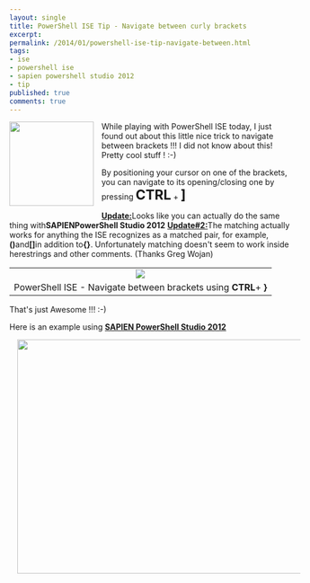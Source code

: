 ```yaml
---
layout: single
title: PowerShell ISE Tip - Navigate between curly brackets
excerpt: 
permalink: /2014/01/powershell-ise-tip-navigate-between.html
tags: 
- ise
- powershell ise
- sapien powershell studio 2012
- tip
published: true
comments: true
---
```


 
 <div class="separator" style="clear: both; text-align: center;"><a href="{{ site.url }}/images/2014/20140125_PowerShell_ISE_Tip_-_Navigate_between_curly_brackets/windows-powershell-ise-icon__1607516196__-260x260.png" imageanchor="1" style="clear: left; float: left; margin-bottom: 1em; margin-right: 1em;"><img border="0" src="{{ site.url }}/images/2014/20140125_PowerShell_ISE_Tip_-_Navigate_between_curly_brackets/windows-powershell-ise-icon__1607516196__-260x260.png" height="150" width="150" /></a></div>While playing with PowerShell ISE today, I just found out about this little nice trick to navigate between brackets !!! I did not know about this! Pretty cool stuff ! :-)



By positioning your cursor on one of the brackets, you can navigate to its opening/closing one by pressing <b><span style="font-size: x-large;">CTRL</b> + <span style="font-size: x-large;"><b>]</b>


<b><u>Update:</u></b>Looks like you can actually do the same thing with<b>SAPIEN</b><b>PowerShell Studio 2012</b>
<b>
</b><b><u>Update#2:</u></b>The matching actually works for anything the ISE recognizes as a matched pair, for example,<b>()</b>and<b>[]</b>in addition to<b>{}</b>. Unfortunately matching doesn't seem to work inside herestrings and other comments. (Thanks Greg Wojan)

<table align="center" cellpadding="0" cellspacing="0" class="tr-caption-container" style="margin-left: auto; margin-right: auto; text-align: center;"><tbody><tr><td style="text-align: center;"><a href="{{ site.url }}/images/2014/20140125_PowerShell_ISE_Tip_-_Navigate_between_curly_brackets/PowerShell_ISE-Brackets_Navigation-v3__304394084__-759x655.gif" imageanchor="1" style="margin-left: auto; margin-right: auto;"><img border="0" src="{{ site.url }}/images/2014/20140125_PowerShell_ISE_Tip_-_Navigate_between_curly_brackets/PowerShell_ISE-Brackets_Navigation-v3__304394084__-759x655.gif" /></a></td></tr><tr><td class="tr-caption" style="text-align: center;">PowerShell ISE - Navigate between brackets using <b>CTRL</b>+ <b>}</b></td></tr></tbody></table><div class="separator" style="clear: both; text-align: center;">
</div><div class="separator" style="clear: both; text-align: center;">
</div>
That's just Awesome !!! :-)


Here is an example using <b><u>SAPIEN PowerShell Studio 2012</u></b>

<div class="separator" style="clear: both; text-align: center;"><a href="{{ site.url }}/images/2014/20140125_PowerShell_ISE_Tip_-_Navigate_between_curly_brackets/SapienPS2012-Brackets_navigation__1008410665__-779x508.gif" imageanchor="1" style="margin-left: 1em; margin-right: 1em;"><img border="0" src="{{ site.url }}/images/2014/20140125_PowerShell_ISE_Tip_-_Navigate_between_curly_brackets/SapienPS2012-Brackets_navigation__1008410665__-779x508.gif" height="417" width="640" /></a></div>


